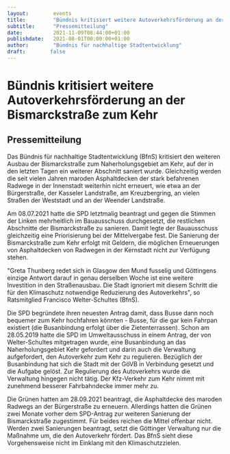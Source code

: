 ```yaml
---
layout:        events
title:         "Bündnis kritisiert weitere Autoverkehrsförderung an der Bismarckstraße zum Kehr"
subtitle:      "Pressemitteilung"
date:          2021-11-09T08:44:00+01:00
publishdate:   2021-08-01T00:00:00+01:00
author:        "Bündnis für nachhaltige Stadtentwicklung"
draft:        false
---
```


Bündnis kritisiert weitere Autoverkehrsförderung an der Bismarckstraße zum Kehr
===========

Pressemitteilung
-----------

Das Bündnis für nachhaltige Stadtentwicklung (BfnS) kritisiert den weiteren Ausbau der Bismarckstraße zum Naherholungsgebiet am Kehr, auf der in den letzten Tagen ein weiterer Abschnitt saniert wurde. Gleichzeitig werden die seit vielen Jahren maroden Asphaltdecken der stark befahrenen Radwege in der Innenstadt weiterhin nicht erneuert, wie etwa an der Bürgerstraße, der Kasseler Landstraße, am Kreuzbergring, an vielen Straßen der Weststadt und an der Weender Landstraße.

Am 08.07.2021 hatte die SPD letztmalig beantragt und gegen die Stimmen der Linken mehrheitlich im Bauausschuss durchgesetzt, die restlichen Abschnitte der Bismarckstraße zu sanieren. Damit legte der Bauausschuss gleichzeitig eine Priorisierung bei der Mittelvergabe fest. Die Sanierung der Bismarckstraße zum Kehr erfolgt mit Geldern, die möglichen Erneuerungen von Asphaltdecken von Radwegen in der Kernstadt nicht zur Verfügung stehen. 

"Greta Thunberg redet sich in Glasgow den Mund fusselig und Göttingens einzige Antwort darauf in genau derselben Woche ist eine weitere Investition in den Straßenausbau. Die Stadt ignoriert mit diesem Schritt die für den Klimaschutz notwendige Reduzierung des Autoverkehrs", so Ratsmitglied Francisco Welter-Schultes (BfnS).  

Die SPD begründete ihren neuesten Antrag damit, dass Busse dann noch bequemer zum Kehr hochfahren könnten - Busse, für die gar kein Fahrpan existiert (die Busanbindung erfolgt über die Zietenterrassen). Schon am 28.05.2019 hatte die SPD im Umweltausschuss in einem Antrag, der von Welter-Schultes mitgetragen wurde, eine Busanbindung an das Naherholungsgebiet Kehr gefordert und darin auch die Verwaltung aufgefordert, den Autoverkehr zum Kehr zu regulieren. 
Bezüglich der Busanbindung hat sich die Stadt mit der GöVB in Verbindung gesetzt und die Aufgabe gelöst. Zur Regulierung des Autoverkehrs wurde die Verwaltung hingegen nicht tätig. Der Kfz-Verkehr zum Kehr nimmt mit zunehmend besserer Fahrbahndecke immer mehr zu. 

Die Grünen hatten am 28.09.2021 beantragt, die Asphaltdecke des maroden Radwegs an der Bürgerstraße zu erneuern. Allerdings hatten die Grünen zwei Monate vorher dem SPD-Antrag zur weiteren Sanierung der Bismarckstraße zugestimmt. Für beides reichen die Mittel offenbar nicht. Werden zwei Sanierungen beantragt, setzt die Göttinger Verwaltung nur die Maßnahme um, die den Autoverkehr fördert. Das BfnS sieht diese Vorgehensweise nicht im Einklang mit den Klimaschutzzielen.


